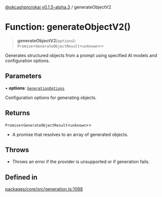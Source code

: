 [@okcashpro/okai v0.1.5-alpha.3](../index.md) / generateObjectV2

# Function: generateObjectV2()

> **generateObjectV2**(`options`): `Promise`\<`GenerateObjectResult`\<`unknown`\>\>

Generates structured objects from a prompt using specified AI models and configuration options.

## Parameters

• **options**: [`GenerationOptions`](../interfaces/GenerationOptions.md)

Configuration options for generating objects.

## Returns

`Promise`\<`GenerateObjectResult`\<`unknown`\>\>

- A promise that resolves to an array of generated objects.

## Throws

- Throws an error if the provider is unsupported or if generation fails.

## Defined in

[packages/core/src/generation.ts:1088](https://github.com/monilpat/eliza/blob/main/packages/core/src/generation.ts#L1088)
